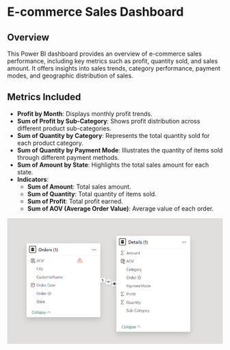 # E-commerce Sales Dashboard

## Overview
This Power BI dashboard provides an overview of e-commerce sales performance, including key metrics such as profit, quantity sold, and sales amount. It offers insights into sales trends, category performance, payment modes, and geographic distribution of sales.

## Metrics Included
- **Profit by Month**: Displays monthly profit trends.
- **Sum of Profit by Sub-Category**: Shows profit distribution across different product sub-categories.
- **Sum of Quantity by Category**: Represents the total quantity sold for each product category.
- **Sum of Quantity by Payment Mode**: Illustrates the quantity of items sold through different payment methods.
- **Sum of Amount by State**: Highlights the total sales amount for each state.
- **Indicators**:
  - **Sum of Amount**: Total sales amount.
  - **Sum of Quantity**: Total quantity of items sold.
  - **Sum of Profit**: Total profit earned.
  - **Sum of AOV (Average Order Value)**: Average value of each order.


![](ss.png)
